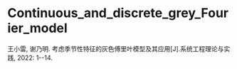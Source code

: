 # Continuous_and_discrete_grey_Fourier_model
王小雷, 谢乃明. 考虑季节性特征的灰色傅里叶模型及其应用[J].系统工程理论与实践, 2022: 1--14.
